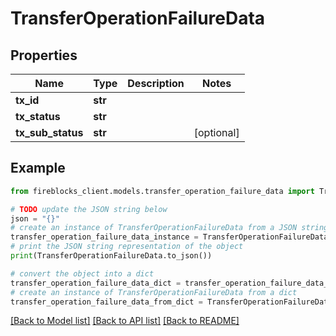 # TransferOperationFailureData


## Properties

Name | Type | Description | Notes
------------ | ------------- | ------------- | -------------
**tx_id** | **str** |  | 
**tx_status** | **str** |  | 
**tx_sub_status** | **str** |  | [optional] 

## Example

```python
from fireblocks_client.models.transfer_operation_failure_data import TransferOperationFailureData

# TODO update the JSON string below
json = "{}"
# create an instance of TransferOperationFailureData from a JSON string
transfer_operation_failure_data_instance = TransferOperationFailureData.from_json(json)
# print the JSON string representation of the object
print(TransferOperationFailureData.to_json())

# convert the object into a dict
transfer_operation_failure_data_dict = transfer_operation_failure_data_instance.to_dict()
# create an instance of TransferOperationFailureData from a dict
transfer_operation_failure_data_from_dict = TransferOperationFailureData.from_dict(transfer_operation_failure_data_dict)
```
[[Back to Model list]](../README.md#documentation-for-models) [[Back to API list]](../README.md#documentation-for-api-endpoints) [[Back to README]](../README.md)


